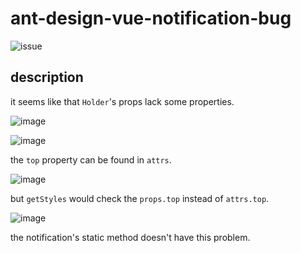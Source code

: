 # ant-design-vue-notification-bug

![issue](https://github.com/vueComponent/ant-design-vue/issues/7875)

## description

it seems like that `Holder`'s props lack some properties. 

![image](https://github.com/user-attachments/assets/4236f95d-1132-4a98-b688-b63d152ac1bf)

![image](https://github.com/user-attachments/assets/9c95dbd6-b21c-441f-baf6-60af1f5e1a8d)

the `top` property can be found in `attrs`.

![image](https://github.com/user-attachments/assets/2c4cbddd-3544-418a-a07a-ca1d0c7ea68c)

but `getStyles` would check the `props.top` instead of `attrs.top`.

![image](https://github.com/user-attachments/assets/8f78ad21-af58-4bf0-8cd1-d5b2cfd93df6)

the notification's static method doesn't have this problem.
